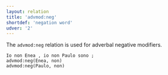 ```yaml
---
layout: relation
title: 'advmod:neg'
shortdef: 'negation word'
udver: '2'
---
```


The <code>advmod:neg</code> relation is used for adverbal negative modifiers.

~~~ sdparse
Io non Enea , io non Paulo sono ;
advmod:neg(Enea, non)
advmod:neg(Paulo, non)
~~~
<!-- Interlanguage links updated Po 6. listopadu 2023, 21:42:24 CET -->
